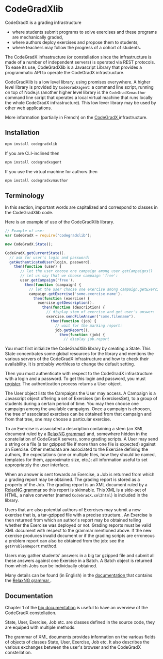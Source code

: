 # CodeGradXlib

CodeGradX is a grading infrastructure
- where students submit programs to solve exercises and these programs
  are mechanically graded,
- where authors deploy exercises and propose them to students,
- where teachers may follow the progress of a cohort of students.

The CodeGradX infrastructure (or constellation since the
infrastructure is made of a number of independent servers) is operated
via REST protocols. To ease its use, CodeGradXlib is a Javascript
Library that provides a programmatic API to operate the CodeGradX
infrastructure.

CodeGradXlib is a low level library, using promises everywhere. A
higher level library is provided by `CodeGradXagent`: a command line
script, running on top of Node.js (another higher level library is the
`CodeGradXvmauthor` command line script that operates a local virtual
machine that runs locally the whole CodeGradX infrastructure). This
low lever library may be used by other web applications.

More information (partially in French) on the [CodeGradX
](https://codegradx.org) infrastructure.

## Installation

```javascript
npm install codegradxlib
```

If you are CLI-inclined then

```javascript
npm install codegradxagent
```

If you use the virtual machine for authors then

```javascript
npm install codegradxvmauthor
```

## Terminology

In this section, important words are capitalized and correspond to
classes in the CodeGradXlib code.

Here is an example of use of the CodeGradXlib library.

```javascript
// Example of use:
var CodeGradX = require('codegradxlib');

new CodeGradX.State();

CodeGradX.getCurrentState().
  // ask for user's login and password:
  getAuthenticatedUser(login, password).
    then(function (user) {
       // let the user choose one campaign among user.getCampaigns()
       // let us say that we choose campaign 'free':
       user.getCampaign('free').
         then(function (campaign) {
           // let the user choose one exercise among campaign.getExercisesSet()
           campaign.getExercise('some.exercise.name').
             then(function (exercise) {
               exercise.getDescription().
                 then(function (description) {
                   // display stem of exercise and get user's answer:
                   exercise.sendFileAnswer("some.filename").
                     then(function (job) {
                       // wait for the marking report:
                       job.getReport().
                         then(function (job) {
                           // display job.report
```


You must first initialize the CodeGradXlib library by creating a
State. This State concentrates some global resources for the library and
mentions the various servers of the CodeGradX
infrastructure and how to check their availability. It is probably
worthless to change the default setting.

Then you must authenticate with respect to the CodeGradX
infrastructure with a login and a password. To get this login and
password, you must [register](https://p.codegradx.org/).
The authentication process returns a User object.

The User object lists the Campaigns the User may access. A Campaign is
a Javascript object offering a set of Exercises (an ExercisesSet), to
a group of students during a certain period of time. You may then
choose one campaign among the available campaigns. Once a campaign is
choosen, the tree of associated exercises can be obtained from that
campaign and from that tree, one may choose a particular exercise.

To an Exercise is associated a description containing a stem (an XML
document ruled by a [RelaxNG
grammar](https://codegradx.org/CodeGradX/Resources/fw4exRngDoc.pdf))
and, somewhere hidden in the constellation of CodeGradX servers, some
grading scripts. A User may send a string or a file (a tar gzipped
file if more than one file is expected) against an Exercise. Other
metadata are associated to the Exercise defining the authors, the
expectations (one or multiple files, how they should be named,
templates for them, approximate size, etc.): all information useful to
set appropriately the user interface.

When an answer is sent towards an Exercise, a Job is returned from
which a grading report may be obtained. The grading report is stored
as a property of the Job. The grading report is an XML document ruled
by a [RelaxNG
grammar](https://codegradx.org/CodeGradX/Resources/fw4exRngDoc.pdf)
so this report is skinnable. This XML is a side-set of HTML, a naive
converter (named `CodeGradX.xml2html`) is included in the library.

Users that are also potential authors of Exercises may submit a new exercise
that is, a tar-gzipped file with a precise structure., An Exercise is then
returned from which an author's report may be obtained telling whether the
Exercise was deployed or not. Grading reports must be valid XML document
with respect to the grammar mentioned above. If the new exercise produces
invalid document or if the grading scripts are erroneous a problem report
can also be obtained from the job: see the `getProblemReport` method.

Users may gather students' answers in a big tar gzipped file and submit
all these answers against one Exercise in a Batch. A Batch object is
returned from which Jobs can be individually obtained.

Many details can be found (in English) in the [documentation
](https://codegradx.org/CodeGradX/Resources/overview.pdf)
that contains the [RelaxNG grammar
](https://codegradx.org/CodeGradX/Resources/fw4exRngDoc.pdf).

## Documentation

Chapter 1 of the [big
documentation](https://codegradx.org/CodeGradX/Resources/overview.pdf)
is useful to have an overview of the CodeGradX constellation.

State, User, Exercise, Job etc. are classes defined in the source
code, they are equiped with multiple methods. 

The grammar of XML documents provides information on the various
fields of objects of classes State, User, Exercise, Job etc. It also
describes the various exchanges between the user's browser and the
CodeGradX constellation.
